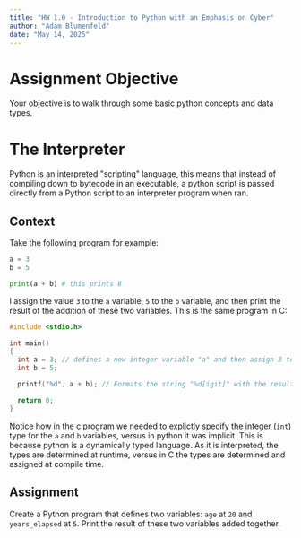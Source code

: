 ```yaml
---
title: "HW 1.0 - Introduction to Python with an Emphasis on Cyber"
author: "Adam Blumenfeld"
date: "May 14, 2025"
---
```


# Assignment Objective

Your objective is to walk through some basic python concepts and data types.

# The Interpreter

Python is an interpreted "scripting" language, this means that instead of compiling down to bytecode in an executable, a python script is passed directly from a Python script to an interpreter program when ran.

## Context

Take the following program for example:

```py
a = 3
b = 5

print(a + b) # this prints 8
```

I assign the value `3` to the `a` variable, `5` to the `b` variable, and then print the result of the addition of these two variables. This is the same program in C:

```c
#include <stdio.h>

int main()
{
  int a = 3; // defines a new integer variable "a" and then assign 3 to it
  int b = 5;

  printf("%d", a + b); // Formats the string "%d[igit]" with the result of a + b

  return 0;
}
```

Notice how in the c program we needed to explictly specify the integer (`int`) type for the `a` and `b` variables, versus in python it was implicit. This is because python is a dynamically typed language. As it is interpreted, the types are determined at runtime, versus in C the types are determined and assigned at compile time.

## Assignment

Create a Python program that defines two variables: `age` at `20` and `years_elapsed` at `5`. Print the result of these two variables added together.


